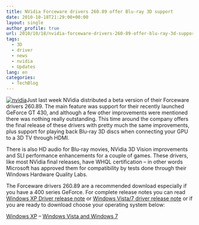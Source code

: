 ```yaml
---
title: NVidia Forceware drivers 260.89 offer Blu-ray 3D support
date: 2010-10-18T21:29:00+00:00
layout: single
author_profile: true
url: 2010/10/18/nvidia-forceware-drivers-260-89-offer-blu-ray-3d-support/
tags:
  - 3D
  - driver
  - news
  - nvidia
  - Updates
lang: en
categories: 
  - TechBlog
---
```

[![nvidia](http://lh5.ggpht.com/_vaUVXcmC3OI/TLy1F5UdI3I/AAAAAAAACtU/Pq8kYdoXiVI/nvidia_thumb%5B1%5D.gif?imgmax=800 "nvidia")](http://lh6.ggpht.com/_vaUVXcmC3OI/TLy1EfxYkEI/AAAAAAAACtQ/hQSniQDgeRE/s1600-h/nvidia%5B3%5D.gif)Just last week NVidia distributed a beta version of their Forceware drivers 260.89. The main feature was support for their recently launched GeForce GT 430, and although a few other improvements were mentioned there was nothing really outstanding. This time around the company offers the final release of these drivers with pretty much the same improvements, plus support for playing back Blu-ray 3D discs when connecting your GPU to a 3D TV through HDMI.

There is also HD audio for Blu-ray movies, NVidia 3D Vision improvements and SLI performance enhancements for a couple of games. These drivers, like most NVidia final releases, have WHQL certification – in other words Microsoft has approved them for compatibility by tests done through their Windows Hardware Quality Labs.

The Forceware drivers 260.89 are a recommended download especially if you have a 400 series GeForce. For complete release notes you can read [Windows XP Driver release note](http://us.download.nvidia.com/Windows/260.89/260.89_WinXP_Desktop_Release_Notes.pdf) or [Windows Vista/7 driver release note](http://us.download.nvidia.com/Windows/260.89/260.89_Win7_WinVista_Desktop_Release_Notes.pdf) or if you are ready to download choose your operating system below:

[Windows XP](http://www.nvidia.com/object/winxp-260.89-whql-driver.html) – [Windows Vista and Windows 7](http://www.nvidia.com/object/win7-winvista-32bit-260.89-whql-driver.html)